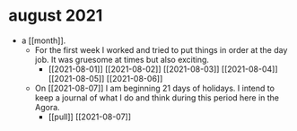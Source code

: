 # august 2021

- a [[month]].
  - For the first week I worked and tried to put things in order at the day job. It was gruesome at times but also exciting.
    - [[2021-08-01]] [[2021-08-02]] [[2021-08-03]] [[2021-08-04]] [[2021-08-05]] [[2021-08-06]]
  - On [[2021-08-07]] I am beginning 21 days of holidays. I intend to keep a journal of what I do and think during this period here in the Agora.
    - [[pull]] [[2021-08-07]]



